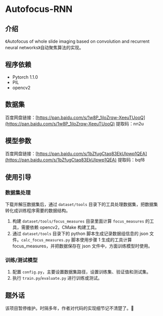 # Autofocus-RNN

## 介绍
《Autofocus of whole slide imaging based on convolution and recurrent neural
networks》自动聚焦算法的实现。

## 程序依赖

- Pytorch 1.1.0
- PIL
- opencv2

## 数据集
百度网盘链接：[https://pan.baidu.com/s/1w8P_1iloZrqw-XeeuTUooQ](https://pan.baidu.com/s/1w8P_1iloZrqw-XeeuTUooQ) 提取码：nn2u 

## 模型参数
百度网盘链接：[https://pan.baidu.com/s/1bZfugCtaq83EkUlpwp1QEA](https://pan.baidu.com/s/1bZfugCtaq83EkUlpwp1QEA) 提取码：bqf8 

## 使用引导
### 数据集处理
下载并解压数据集后，通过 `dataset/tools` 目录下的工具处理数据集，把数据集转化成训练程序需要的数据结构。

1. 构建 `dataset/tools/focus_measures` 目录里面计算 `focus_measures` 的工具，需要依赖 opencv2，CMake 构建工具。
2. 通过 `dataset/tools` 目录下的 python 脚本生成记录数据组信息的 json 文件。`calc_focus_measures.py` 脚本使用步骤 1 生成的工具计算 focus_measures，并把数据保存在 json 文件中，方面训练模型时使用。

### 训练/测试模型
1. 配置 `config.py`，主要设置数据集路径，设置训练集、验证值和测试集。
2. 执行 `train.py`/`evaluate.py` 进行训练或测试。

## 题外话
该项目暂停维护。时隔多年，作者对代码的实现细节记不清楚了。🐶
